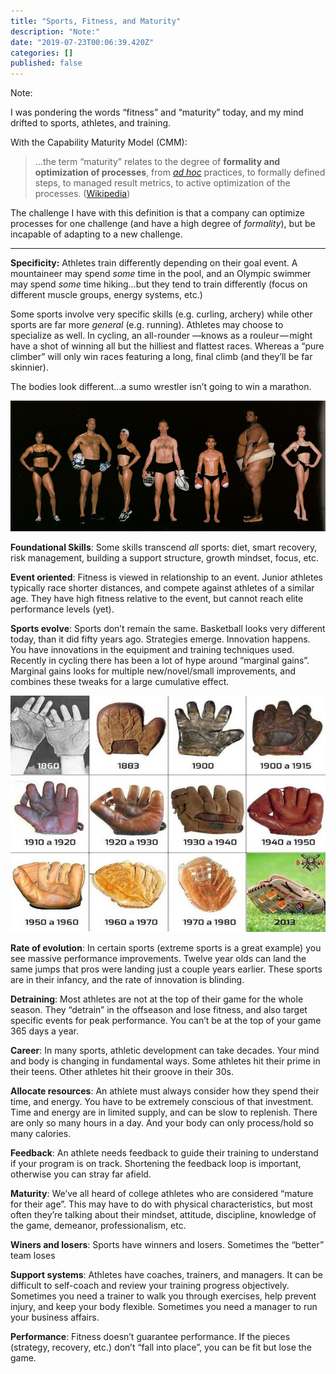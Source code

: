 ```yaml
---
title: "Sports, Fitness, and Maturity"
description: "Note:"
date: "2019-07-23T00:06:39.420Z"
categories: []
published: false
---
```


Note: 

I was pondering the words “fitness” and “maturity” today, and my mind drifted to sports, athletes, and training. 

With the Capability Maturity Model (CMM):

> …the term “maturity” relates to the degree of **formality and optimization of processes**, from [_ad hoc_](https://en.wikipedia.org/wiki/Ad_hoc "Ad hoc") practices, to formally defined steps, to managed result metrics, to active optimization of the processes. ([Wikipedia](https://en.wikipedia.org/wiki/Capability_Maturity_Model))

The challenge I have with this definition is that a company can optimize processes for one challenge (and have a high degree of _formality_), but be incapable of adapting to a new challenge.

  

---

**Specificity:** Athletes train differently depending on their goal event. A mountaineer may spend _some_ time in the pool, and an Olympic swimmer may spend _some_ time hiking…but they tend to train differently (focus on different muscle groups, energy systems, etc.)

Some sports involve very specific skills (e.g. curling, archery) while other sports are far more _general_ (e.g. running). Athletes may choose to specialize as well. In cycling, an all-rounder —knows as a rouleur — might have a shot of winning all but the hilliest and flattest races. Whereas a “pure climber” will only win races featuring a long, final climb (and they’ll be far skinnier).

The bodies look different…a sumo wrestler isn’t going to win a marathon.

![Howard Schatz’s [Athlete](https://www.amazon.com/dp/0060195533/ref=as_li_ss_til?tag=bp09b-20&camp=0&creative=0&linkCode=as4&creativeASIN=0060195533&adid=1SZB0J2ZB66PYFKS07Q8&)](./asset-1.png)

**Foundational Skills**: Some skills transcend _all_ sports: diet, smart recovery, risk management, building a support structure, growth mindset, focus, etc.

**Event oriented**: Fitness is viewed in relationship to an event. Junior athletes typically race shorter distances, and compete against athletes of a similar age. They have high fitness relative to the event, but cannot reach elite performance levels (yet). 

**Sports evolve**: Sports don’t remain the same. Basketball looks very different today, than it did fifty years ago. Strategies emerge. Innovation happens. You have innovations in the equipment and training techniques used. Recently in cycling there has been a lot of hype around “marginal gains”. Marginal gains looks for multiple new/novel/small improvements, and combines these tweaks for a large cumulative effect.

![](./asset-2.png)

**Rate of evolution**: In certain sports (extreme sports is a great example) you see massive performance improvements. Twelve year olds can land the same jumps that pros were landing just a couple years earlier. These sports are in their infancy, and the rate of innovation is blinding. 

**Detraining**: Most athletes are not at the top of their game for the whole season. They “detrain” in the offseason and lose fitness, and also target specific events for peak performance. You can’t be at the top of your game 365 days a year.

**Career**: In many sports, athletic development can take decades. Your mind and body is changing in fundamental ways. Some athletes hit their prime in their teens. Other athletes hit their groove in their 30s. 

**Allocate resources**: An athlete must always consider how they spend their time, and energy. You have to be extremely conscious of that investment. Time and energy are in limited supply, and can be slow to replenish. There are only so many hours in a day. And your body can only process/hold so many calories.

**Feedback**: An athlete needs feedback to guide their training to understand if your program is on track. Shortening the feedback loop is important, otherwise you can stray far afield.

**Maturity**: We’ve all heard of college athletes who are considered “mature for their age”. This may have to do with physical characteristics, but most often they’re talking about their mindset, attitude, discipline, knowledge of the game, demeanor, professionalism, etc.

**Winers and losers**: Sports have winners and losers. Sometimes the “better” team loses

**Support systems**: Athletes have coaches, trainers, and managers. It can be difficult to self-coach and review your training progress objectively. Sometimes you need a trainer to walk you through exercises, help prevent injury, and keep your body flexible. Sometimes you need a manager to run your business affairs. 

**Performance**: Fitness doesn’t guarantee performance. If the pieces (strategy, recovery, etc.) don’t “fall into place”, you can be fit but lose the game.
